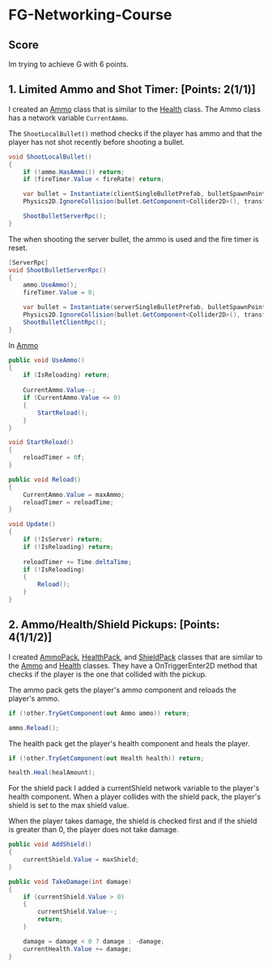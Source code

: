 # FG-Networking-Course
 
## Score
Im trying to achieve G with 6 points.

## 1. Limited Ammo and Shot Timer: [Points: 2(1/1)]
I created an [Ammo](Assets/Scripts/Player/Ammo.cs) class that is similar to the [Health](Assets/Scripts/Player/Health.cs) class.
The Ammo class has a network variable `CurrentAmmo`.

The `ShootLocalBullet()` method checks if the player has ammo and that the player has not shot recently before shooting a bullet.
```csharp
void ShootLocalBullet()
{
    if (!ammo.HasAmmo()) return;
    if (fireTimer.Value < fireRate) return;

    var bullet = Instantiate(clientSingleBulletPrefab, bulletSpawnPoint.position, bulletSpawnPoint.rotation);
    Physics2D.IgnoreCollision(bullet.GetComponent<Collider2D>(), transform.GetComponent<Collider2D>());

    ShootBulletServerRpc();
}
```
The when shooting the server bullet, the ammo is used and the fire timer is reset.

```csharp
[ServerRpc]
void ShootBulletServerRpc()
{
    ammo.UseAmmo();
    fireTimer.Value = 0;

    var bullet = Instantiate(serverSingleBulletPrefab, bulletSpawnPoint.position, bulletSpawnPoint.rotation);
    Physics2D.IgnoreCollision(bullet.GetComponent<Collider2D>(), transform.GetComponent<Collider2D>());
    ShootBulletClientRpc();
}
```
In [Ammo](Assets/Scripts/Player/Ammo.cs)
```csharp
public void UseAmmo()
{
    if (IsReloading) return;
    
    CurrentAmmo.Value--;
    if (CurrentAmmo.Value <= 0)
    {
        StartReload();
    }
}

void StartReload()
{
    reloadTimer = 0f;
}

public void Reload()
{
    CurrentAmmo.Value = maxAmmo;
    reloadTimer = reloadTime;
}

void Update()
{
    if (!IsServer) return;
    if (!IsReloading) return;
    
    reloadTimer += Time.deltaTime;
    if (!IsReloading)
    {
        Reload();
    }
}
```
## 2. Ammo/Health/Shield Pickups: [Points: 4(1/1/2)]
I created [AmmoPack](Assets/Scripts/ResourcePacks/AmmoPack.cs), [HealthPack](Assets/Scripts/ResourcePacks/HealthPack.cs), and [ShieldPack](Assets/Scripts/ResourcePacks/ShieldPack.cs) classes that are similar to the [Ammo](Assets/Scripts/Player/Ammo.cs) and [Health](Assets/Scripts/Player/Health.cs) classes.
They have a OnTriggerEnter2D method that checks if the player is the one that collided with the pickup.

The ammo pack gets the player's ammo component and reloads the player's ammo.
```csharp
if (!other.TryGetComponent(out Ammo ammo)) return;

ammo.Reload();
```
The health pack get the player's health component and heals the player.
```csharp
if (!other.TryGetComponent(out Health health)) return;

health.Heal(healAmount);
```
For the shield pack I added a currentShield network variable to the player's health component.
When a player collides with the shield pack, the player's shield is set to the max shield value.

When the player takes damage, the shield is checked first and if the shield is greater than 0, the player does not take damage.
```csharp
public void AddShield()
{
    currentShield.Value = maxShield;
}

public void TakeDamage(int damage)
{
    if (currentShield.Value > 0) 
    {
        currentShield.Value--;
        return;
    }

    damage = damage < 0 ? damage : -damage;
    currentHealth.Value += damage;
}
```